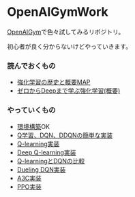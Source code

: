 # OpenAIGymWork
[OpenAIGym](https://gym.openai.com/)で色々試してみるリポジトリ。

初心者が良く分からないけどやっていきます。

### 読んでおくもの
* [強化学習の歴史と概要MAP](https://qiita.com/sugulu/items/3c7d6cbe600d455e853b#_reference-1baa4d1b29ab02907d13)
* [ゼロからDeepまで学ぶ強化学習(概要)](https://qiita.com/icoxfog417/items/242439ecd1a477ece312)
### やっていくもの
* [環境構築](https://qiita.com/God_KonaBanana/items/c2cee09bc35cca722f2b)OK
* [Q学習、DQN、DDQNの簡単な実装](https://qiita.com/sugulu/items/bc7c70e6658f204f85f9)
* [Q-learning実装](http://neuro-educator.com/rl1/)
* [Deep Q-learning実装](http://neuro-educator.com/rl2/)
* [Q-learningとDQNの比較](https://qiita.com/ishizakiiii/items/75bc2176a1e0b65bdd16)
* [Dueling DQN実装](https://qiita.com/sugulu/items/6c4d34446d4878cde61a)
* [A3C実装](https://qiita.com/sugulu/items/acbc909dd9b74b043e45)
* [PPO実装](https://qiita.com/sugulu/items/8925d170f030878d6582)

